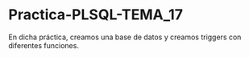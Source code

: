 # Practica-PLSQL-TEMA_17
En dicha práctica, creamos una base de datos y creamos triggers con diferentes funciones.
